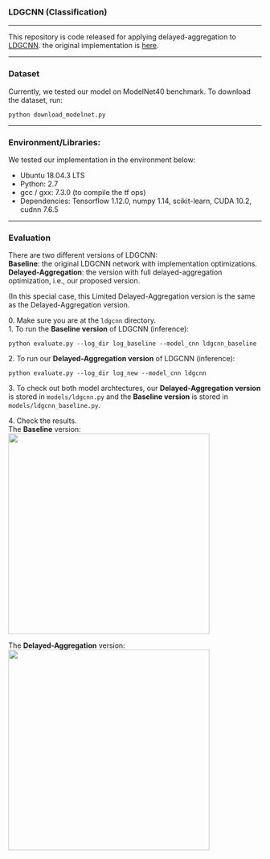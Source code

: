 ### LDGCNN (Classification)
------------
This repository is code released for applying delayed-aggregation to [LDGCNN](https://arxiv.org/pdf/1904.10014.pdf). the original implementation is [here](https://github.com/KuangenZhang/ldgcnn). 

---

### Dataset 
Currently, we tested our model on ModelNet40 benchmark. To download the dataset, run: 
```
python download_modelnet.py
``` 

---

### Environment/Libraries: 
We tested our implementation in the environment below:
-   Ubuntu 18.04.3 LTS
-   Python: 2.7 <br>
- gcc / gxx: 7.3.0 (to compile the tf ops)
-   Dependencies: Tensorflow 1.12.0, numpy 1.14, scikit-learn, CUDA 10.2, cudnn 7.6.5

---

### Evaluation

There are two different versions of LDGCNN: <br>
**Baseline**: the original LDGCNN network with implementation optimizations. <br>
**Delayed-Aggregation**: the version with full delayed-aggregation optimization, i.e., our proposed version. <br>

(In this special case, this Limited Delayed-Aggregation version is the same as the Delayed-Aggregation version.

0\. Make sure you are at the `ldgcnn` directory. <br>
1\. To run the **Baseline version** of LDGCNN (inference):
```
python evaluate.py --log_dir log_baseline --model_cnn ldgcnn_baseline
```

2\. To run our **Delayed-Aggregation version** of LDGCNN (inference):
```
python evaluate.py --log_dir log_new --model_cnn ldgcnn
```

3\. To check out both model archtectures, our **Delayed-Aggregation version** is stored in `models/ldgcnn.py` and the **Baseline version** is stored in `models/ldgcnn_baseline.py`.

4\. Check the results. <br>
The **Baseline** version: <br>
<img src="https://user-images.githubusercontent.com/19209239/87256024-87594a80-c45d-11ea-80f6-f340d178650b.png" width="400"> 

The **Delayed-Aggregation** version: <br>
<img src="https://user-images.githubusercontent.com/19209239/87256036-9b9d4780-c45d-11ea-99e9-ea67f92cee88.png" width="400">
